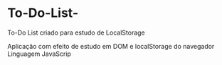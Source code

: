 # To-Do-List-
To-Do List criado para estudo de LocalStorage 

Aplicação com efeito de estudo em DOM e localStorage do navegador
Linguagem JavaScrip 
